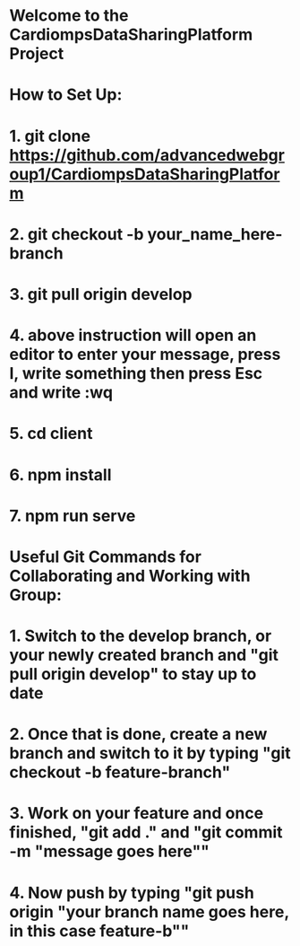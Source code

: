 # Welcome to the CardiompsDataSharingPlatform Project

# How to Set Up:
# 1. git clone https://github.com/advancedwebgroup1/CardiompsDataSharingPlatform
# 2. git checkout -b your_name_here-branch
# 3. git pull origin develop 
# 4. above instruction will open an editor to enter your message, press I, write something then press Esc and write :wq
# 5. cd client
# 6. npm install
# 7. npm run serve

# Useful Git Commands for Collaborating and Working with Group:
# 1. Switch to the develop branch, or your newly created branch and "git pull origin develop" to stay up to date
# 2. Once that is done, create a new branch and switch to it by typing "git checkout -b feature-branch"
# 3. Work on your feature and once finished, "git add ." and "git commit -m "message goes here""
# 4. Now push by typing "git push origin "your branch name goes here, in this case feature-b""  
